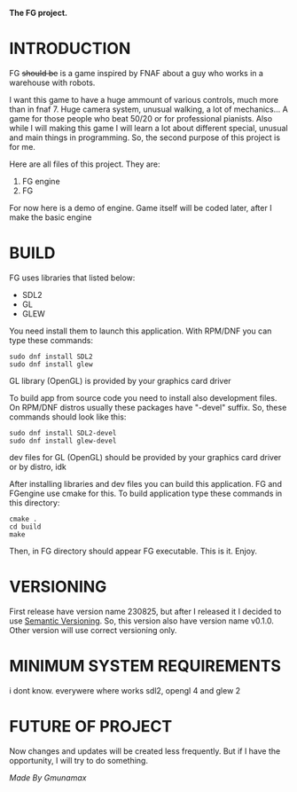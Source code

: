 **The FG project.**


# INTRODUCTION

FG ~~should be~~ is a game inspired by FNAF about a guy who works in a warehouse with robots.

I want this game to have a huge ammount of various controls, much more than in fnaf 7. Huge camera system, unusual walking, a lot of mechanics... A game for those people who beat 50/20 or for professional pianists.
Also while I will making this game I will learn a lot about different special, unusual and main things in programming. So, the second purpose of this project is for me.

Here are all files of this project. They are:

1) FG engine
2) FG

For now here is a demo of engine. Game itself will be coded later, after I make the basic engine


# BUILD

FG uses libraries that listed below:

* SDL2
* GL
* GLEW

You need install them to launch this application. With RPM/DNF you can type these commands:

	sudo dnf install SDL2
	sudo dnf install glew

GL library (OpenGL) is provided by your graphics card driver


To build app from source code you need to install also development files. On RPM/DNF distros usually these packages have "-devel" suffix. So, these commands should look like this:

	sudo dnf install SDL2-devel
	sudo dnf install glew-devel

dev files for GL (OpenGL) should be provided by your graphics card driver or by distro, idk

After installing libraries and dev files you can build this application. FG and FGengine use cmake for this. To build application type these commands in this directory:

	cmake .
	cd build
	make

Then, in FG directory should appear FG executable. This is it. Enjoy.


# VERSIONING

First release have version name 230825, but after I released it I decided to use [Semantic Versioning](https://semver.org/). So, this version also have version name v0.1.0. Other version will use correct versioning only.


# MINIMUM SYSTEM REQUIREMENTS

i dont know. everywere where works sdl2, opengl 4 and glew 2


# FUTURE OF PROJECT

Now changes and updates will be created less frequently. But if I have the opportunity, I will try to do something.


*Made By Gmunamax*